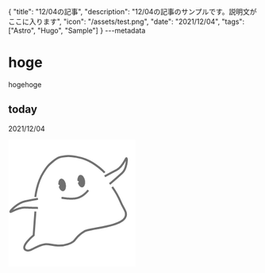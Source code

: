 {
  "title": "12/04の記事",
  "description": "12/04の記事のサンプルです。説明文がここに入ります",
  "icon": "/assets/test.png",
  "date": "2021/12/04",
  "tags": ["Astro", "Hugo", "Sample"]
}
---metadata

# hoge
hogehoge

## today
2021/12/04

![img](/assets/test.png)